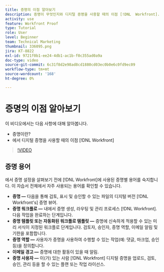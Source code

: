 ```yaml
---
title: 증명의 이점 알아보기
description: 증명이 무엇인지와 디지털 증명을 사용할 때의 이점 [!DNL  Workfront].
activity: use
feature: Workfront Proof
type: Tutorial
role: User
level: Beginner
team: Technical Marketing
thumbnail: 336095.png
jira: KT-8822
exl-id: 9721f0b1-ee24-4db1-ac1b-f0c355ad0a9a
doc-type: video
source-git-commit: 6c31f8d2e98ad8cd1880cd03ec0b0e6c0fd9ec09
workflow-type: tm+mt
source-wordcount: '168'
ht-degree: 0%

---
```


# 증명의 이점 알아보기

이 비디오에서는 다음 사항에 대해 알아봅니다.

* 증명이란?
* 에서 디지털 증명을 사용할 때의 이점 [!DNL Workfront]

>[!VIDEO](https://video.tv.adobe.com/v/336095/?quality=12&learn=on)

## 증명 용어

에서 증명 설정을 살펴보기 전에 [!DNL  Workfront]에 사용된 증명별 용어를 숙지합니다. 이 자습서 전체에서 자주 사용되는 용어를 확인할 수 있습니다.

* **증명 —** 다음을 통해 검토, 표시 및 승인할 수 있는 파일의 디지털 버전 [!DNL Workfront's] 증명 뷰어.
* **증명 워크플로 —** 내에서 증명 생성, 라우팅 및 관리 프로세스 [!DNL Workfront]. 다음 작업을 완료하는 단계입니다.
* **증명 템플릿 또는 자동화된 워크플로 템플릿 —** 증명에 신속하게 적용할 수 있는 미리 서식이 지정된 워크플로 단계입니다. 검토자, 승인자, 증명 역할, 이메일 알림 및 기한을 포함합니다.
* **증명 역할 —** 사용자가 증명을 사용하여 수행할 수 있는 작업(예: 댓글, 마크업, 승인 등)을 정의합니다.
* **이메일 경고 —** 증명에 대한 활동이 있을 때 알림.
* **증명 사용자 —** 이(가) 있는 사람 [!DNL Workfront] 디지털 증명을 업로드, 검토, 승인, 관리 등을 할 수 있는 플랜 또는 작업 라이선스.

